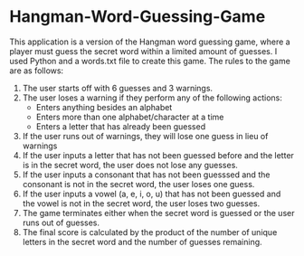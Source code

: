 # Hangman-Word-Guessing-Game

This application is a version of the Hangman word guessing game, where a player must guess the secret word within a limited amount of guesses. I used Python and a words.txt file to create this game. The rules to the game are as follows:
1. The user starts off with 6 guesses and 3 warnings.
2. The user loses a warning if they perform any of the following actions:
    - Enters anything besides an alphabet
    - Enters more than one alphabet/character at a time
    - Enters a letter that has already been guessed
3. If the user runs out of warnings, they will lose one guess in lieu of warnings
4. If the user inputs a letter that has not been guessed before and the letter is in the secret word, the user does not lose any guesses.
5. If the user inputs a consonant that has not been guesssed and the consonant is not in the secret word, the user loses one guess.
6. If the user inputs a vowel (a, e, i, o, u) that has not been guessed and the vowel is not in the secret word, the user loses two guesses.
7. The game terminates either when the secret word is guessed or the user runs out of guesses.
8. The final score is calculated by the product of the number of unique letters in the secret word and the number of guesses remaining.
